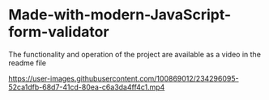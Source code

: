 # Made-with-modern-JavaScript-form-validator
The functionality and operation of the project are available as a video in the readme file


https://user-images.githubusercontent.com/100869012/234296095-52ca1dfb-68d7-41cd-80ea-c6a3da4ff4c1.mp4

